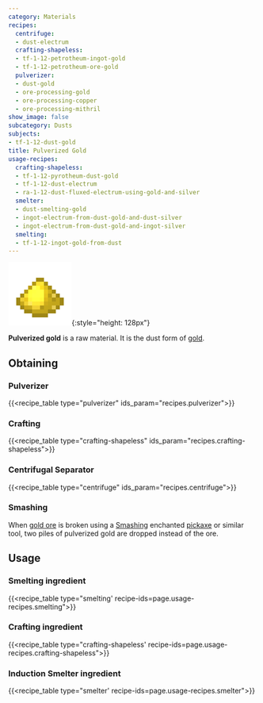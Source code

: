 ```yaml
---
category: Materials
recipes:
  centrifuge:
  - dust-electrum
  crafting-shapeless:
  - tf-1-12-petrotheum-ingot-gold
  - tf-1-12-petrotheum-ore-gold
  pulverizer:
  - dust-gold
  - ore-processing-gold
  - ore-processing-copper
  - ore-processing-mithril
show_image: false
subcategory: Dusts
subjects:
- tf-1-12-dust-gold
title: Pulverized Gold
usage-recipes:
  crafting-shapeless:
  - tf-1-12-pyrotheum-dust-gold
  - tf-1-12-dust-electrum
  - ra-1-12-dust-fluxed-electrum-using-gold-and-silver
  smelter:
  - dust-smelting-gold
  - ingot-electrum-from-dust-gold-and-dust-silver
  - ingot-electrum-from-dust-gold-and-ingot-silver
  smelting:
  - tf-1-12-ingot-gold-from-dust
---
```


![Pulverized gold](/assets/images/docs/1.12/thermal-foundation/dust-gold.png){:style="height: 128px"}


**Pulverized gold** is a raw material. It is the dust form of
[gold](https://minecraft.gamepedia.com/Gold_Ingot).


Obtaining
---------

### Pulverizer
{{<recipe_table type="pulverizer" ids_param="recipes.pulverizer">}}

### Crafting
{{<recipe_table type="crafting-shapeless" ids_param="recipes.crafting-shapeless">}}

### Centrifugal Separator
{{<recipe_table type="centrifuge" ids_param="recipes.centrifuge">}}

### Smashing
When [gold ore](https://minecraft.gamepedia.com/Gold_Ore) is broken using a
[Smashing](../../cofh-core/smashing/) enchanted
[pickaxe](https://minecraft.gamepedia.com/Pickaxe) or similar tool, two piles of
pulverized gold are dropped instead of the ore.


Usage
-----

### Smelting ingredient
{{<recipe_table type="smelting' recipe-ids=page.usage-recipes.smelting">}}

### Crafting ingredient
{{<recipe_table type="crafting-shapeless' recipe-ids=page.usage-recipes.crafting-shapeless">}}

### Induction Smelter ingredient
{{<recipe_table type="smelter' recipe-ids=page.usage-recipes.smelter">}}
